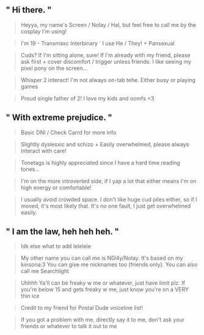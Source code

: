 ## " Hi there. "

> Heyya, my name's Screen / Nolay / Hal, but feel free to call me by the cosplay I'm using!

> I'm 19 - Transmasc Interbinary ` I use He / They! + Pansexual

> Cuds? If I'm sitting alone, sure! If I'm already with my friend, please ask first + cover discomfort / trigger unless friends. I like seeing my pixel pony on the screen...

> Whisper 2 interact! I'm not always on-tab tehe. Either busy or playing games

> Proud single father of 2! I love my kids and oomfs <3

## " With extreme prejudice. "

> Basic DNI / Check Carrd for more info

> Slightly dyslesxic and schizo + Easily overwhelmed, please always interact with care!

> Tonetags is highly appreciated since I have a hard time reading tones...

> I'm on the more introverted side, if I yap a lot that either means I'm on high energy or comfortable!

> I usually avoid crowded space. I don't like huge cud piles either, so if I moved, it's most likely that. It's no one fault, I just get overwhelmed easily.


## " I am the law, heh heh heh. "

> Idk else what to add lelelele

> My other name you can call me is N0l4y/Nolay. It's based on my kinsona:3 You can give me nicknames too (friends only). You can also call me Searchlight

> Uhhhh Ya'll can be freaky w me or whatever, just have limit plz. If you're below 15 and gets freaky w me, just know you're on a VERY thin ice

> Credit to my friend for Postal Dude voiceline list!

> If you got a problem with me, directly say it to me, don't ask your friends or whatever to talk it out to me
